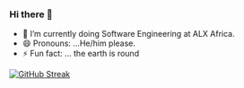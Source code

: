 ### Hi there 👋

<!--
**imoleBytes/imoleBytes** is a ✨ _special_ ✨ repository because its `README.md` (this file) appears on your GitHub profile.

Here are some ideas to get you started:

- 🔭 I’m currently working on ...
- 🌱 I’m currently learning ...
- 👯 I’m looking to collaborate on ...
- 🤔 I’m looking for help with ...
- 💬 Ask me about ...
- 📫 How to reach me: ...
-->
- 🌱 I’m currently doing Software Engineering at ALX Africa.
- 😄 Pronouns: ...He/him please.
- ⚡ Fun fact: ... the earth is round



[![GitHub Streak](https://streak-stats.demolab.com/?user=imoleBytes)](https://git.io/streak-stats)
